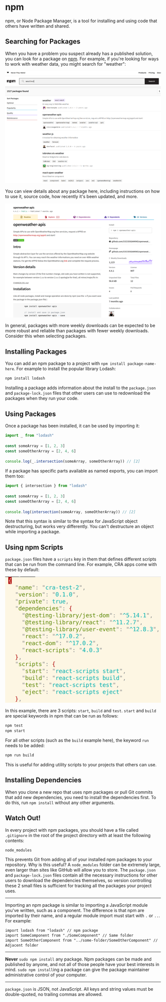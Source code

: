 # npm

npm, or Node Package Manager, is a tool for installing and using code that others have written and shared.

## Searching for Packages

When you have a problem you suspect already has a published solution, you can look for a package on [npm](https://www.npmjs.com/). For example, if you're looking for ways to work with weather data, you might search for "weather":

![Searching for weather packages on NPM](assets/npm-1.png)

You can view details about any package here, including instructions on how to use it, source code, how recently it's been updated, and more.

![Weather package details](assets/npm-2.png)

In general, packages with more weekly downloads can be expected to be more robust and reliable than packages with fewer weekly downloads. Consider this when selecting packages.

## Installing Packages

You can add an npm package to a project with `npm install package-name-here`. For example to install the popular library Lodash:

```bash
npm install lodash
```

Installing a package adds information about the install to the `package.json` and `package-lock.json` files that other users can use to redownload the packages when they run your code.

## Using Packages

Once a package has been installed, it can be used by importing it:

```js
import _ from "lodash"

const someArray = [1, 2, 3]
const someOtherArray = [2, 4, 6]

console.log(_.intersection(someArray, someOtherArray)) // [2]
```

If a package has specific parts available as named exports, you can import them too:

```js
import { intersection } from "lodash"

const someArray = [1, 2, 3]
const someOtherArray = [2, 4, 6]

console.log(intersection(someArray, someOtherArray)) // [2]
```

Note that this syntax is similar to the syntax for JavaScript object destructuring, but works very differently. You can't destructure an object while importing a package.

## Using npm Scripts

`package.json` files have a `scripts` key in them that defines different scripts that can be run from the command line. For example, CRA apps come with these by default:

![Contents of a package.json file](assets/npm-3.png)

In this example, there are 3 scripts: `start`, `build` and `test`. `start` and `build` are special keywords in npm that can be run as follows:

```bash
npm test
npm start
```

For all other scripts (such as the `build` example here), the keyword `run` needs to be added:

```bash
npm run build
```

This is useful for adding utility scripts to your projects that others can use.

## Installing Dependencies

When you clone a new repo that uses npm packages or pull Git commits that add new dependencies, you need to install the dependencies first. To do this, run `npm install` without any other arguments.

## Watch Out!

In every project with npm packages, you should have a file called `.gitignore` in the root of the project directory with at least the following contents:

```
node_modules
```

This prevents Git from adding all of your installed npm packages to your repository. Why is this useful? A `node_modules` folder can be extremely large, even larger than sites like GitHub will allow you to store. The `package.json` and `package-lock.json` files contain all the necessary instructions for other users to download the dependencies themselves, so version controlling these 2 small files is sufficient for tracking all the packages your project uses.

---

Importing an npm package  is similar to importing a JavaScript module you've written, such as a component. The difference is that npm are imported by their name, and a regular module import must start with `.` or `..`. For example:

```react
import lodash from "lodash" // npm package
import SomeComponent from "./SomeComponent" // Same folder
import SomeOtherComponent from "../some-folder/SomeOtherComponent" // Adjacent folder
```

---

**Never** `sudo npm install` any package. Npm packages can be made and published by anyone, and not all of those people have your best interests in mind. `sudo npm install`ing a package can give the package maintainer administrative control of your computer.

---

`package.json` is JSON, not JavaScript. All keys and string values must be double-quoted, no trailing commas are allowed.
